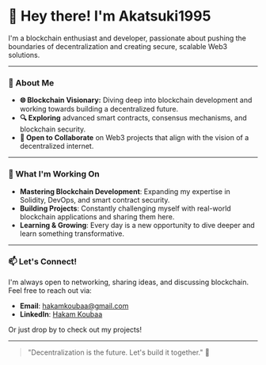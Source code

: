 # 👋 Hey there! I'm Akatsuki1995 

I'm a blockchain enthusiast and developer, passionate about pushing the boundaries of decentralization and creating secure, scalable Web3 solutions.

---

### 🚀 About Me
- **🌐 Blockchain Visionary:** Diving deep into blockchain development and working towards building a decentralized future.
- **🔍 Exploring** advanced smart contracts, consensus mechanisms, and blockchain security.
- **🤝 Open to Collaborate** on Web3 projects that align with the vision of a decentralized internet.
  
---

### 🔧 What I'm Working On
- **Mastering Blockchain Development**: Expanding my expertise in Solidity, DevOps, and smart contract security.
- **Building Projects**: Constantly challenging myself with real-world blockchain applications and sharing them here.
- **Learning & Growing**: Every day is a new opportunity to dive deeper and learn something transformative.

---

### 📫 Let's Connect!
I'm always open to networking, sharing ideas, and discussing blockchain. Feel free to reach out via:
- **Email**: [hakamkoubaa@gmail.com](mailto:hakamkoubaa@gmail.com)
- **LinkedIn**: [Hakam Koubaa](https://www.linkedin.com/in/hakam-koubaa/)
  
Or just drop by to check out my projects!

---

> "Decentralization is the future. Let's build it together." 🚀
  
<!---
Akatsuki1995/Akatsuki1995 is a ✨ special ✨ repository because its `README.md` (this file) appears on your GitHub profile.
--->
